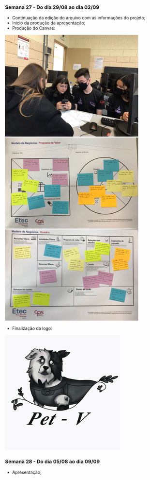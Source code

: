 ### Semana 27 - Do dia 29/08 ao dia 02/09
- Continuação da edição do arquivo com as informações do projeto;
- Inicio da produção da apresentação;
- Produção do Canvas:

<img src="./imagens/int.jpeg" alt="int" width="440" height="335">
<img src="./imagens/frentec.jpeg" alt="frentec" width="440" height="300">
<img src="./imagens/trasc.jpeg" alt="trasc" width="440" height="300">


- Finalização da logo:

<img src="./imagens/logofinal.jpeg" alt="logofinal" width="380" height="380">


### Semana 28 - Do dia 05/08 ao dia 09/09
- Apresentação;
